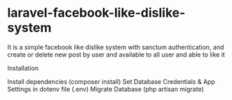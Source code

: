 # laravel-facebook-like-dislike-system
It is a simple facebook like dislike system with sanctum authentication, and create or delete new post by user and available to all user and able to like it


Installation

Install dependencies (composer install)
Set Database Credentials & App Settings in dotenv file (.env)
Migrate Database (php artisan migrate)
